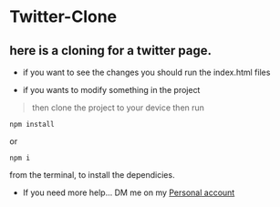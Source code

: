 # Twitter-Clone
## here is a cloning for a twitter page. 

- if you want to see the changes you should run the index.html files 

- if you wants to modify something in the project 
> then clone the project to your device then run 
```
npm install
``` 
or 
```
npm i
```
from the terminal, to install the dependicies.

- If you need more help... DM me on my [Personal account](https://github.com/ZEXAWY)
  
